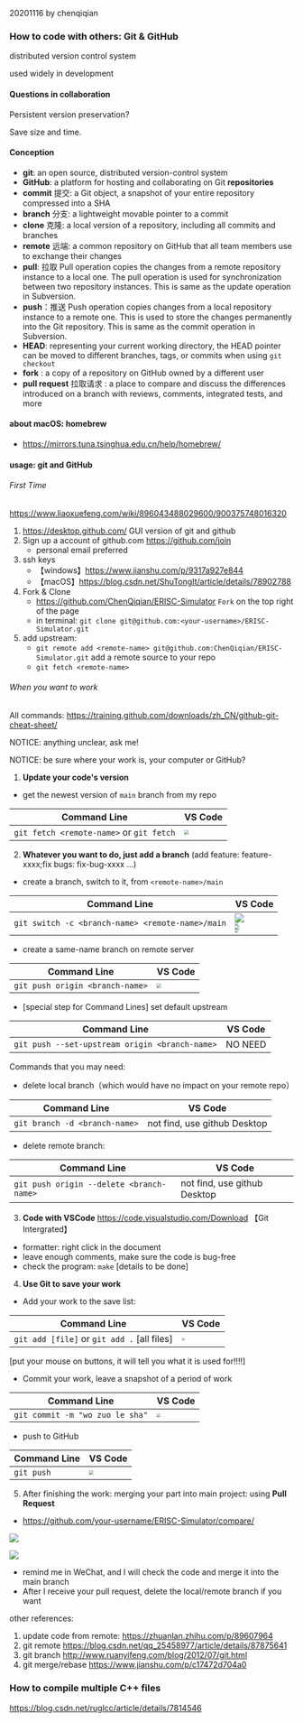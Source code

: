 20201116 by chenqiqian

### How to code with others: Git & GitHub

distributed version control system

used widely in development

#### Questions in collaboration

Persistent version preservation?

Save size and time.

#### Conception 

- **git**: an open source, distributed version-control system
- **GitHub**: a platform for hosting and collaborating on Git **repositories**
- **commit** 提交: a Git object, a snapshot of your entire repository compressed into a SHA
- **branch** 分支: a lightweight movable pointer to a commit
- **clone** 克隆: a local version of a repository, including all commits and branches
- **remote** 远端: a common repository on GitHub that all team members use to exchange their changes
- **pull**: 拉取 Pull operation copies the changes from a remote repository instance to a local one. The pull operation is used for synchronization between two repository instances. This is same as the update operation in Subversion.
- **push**：推送 Push operation copies changes from a local repository instance to a remote one. This is used to store the changes permanently into the Git repository. This is same as the commit operation in Subversion.
- **HEAD**: representing your current working directory, the HEAD pointer can be moved to different branches, tags, or commits when using `git checkout`
- **fork** : a copy of a repository on GitHub owned by a different user
- **pull request** 拉取请求 : a place to compare and discuss the differences introduced on a branch with reviews, comments, integrated tests, and more

#### about macOS: homebrew

+ https://mirrors.tuna.tsinghua.edu.cn/help/homebrew/

#### usage: git and GitHub

###### First Time

https://www.liaoxuefeng.com/wiki/896043488029600/900375748016320

1. https://desktop.github.com/ GUI version of git and github
2. Sign up a account of github.com https://github.com/join
   + personal email preferred
3. ssh keys 
   + 【windows】https://www.jianshu.com/p/9317a927e844
   + 【macOS】https://blog.csdn.net/ShuTongIt/article/details/78902788
4. Fork & Clone
   + https://github.com/ChenQiqian/ERISC-Simulator `Fork` on the top right of the page
   + in terminal: `git clone git@github.com:<your-username>/ERISC-Simulator.git`
5. add upstream: 
   + `git remote add <remote-name> git@github.com:ChenQiqian/ERISC-Simulator.git` add a remote source to your repo
   + `git fetch <remote-name>`  
###### When you want to work

All commands: https://training.github.com/downloads/zh_CN/github-git-cheat-sheet/

NOTICE: anything unclear, ask me!

NOTICE: be sure where your work is, your computer or GitHub?

1. **Update your code's version**
+ get the newest version of `main` branch from my repo

| Command Line                             | VS Code                               |
| ---------------------------------------- | ------------------------------------- |
| `git fetch <remote-name>` or `git fetch` | <img src="1.png" style="zoom:50%;" /> |

2. **Whatever you want to do, just add a branch** (add feature: feature-xxxx;fix bugs: fix-bug-xxxx ...)
+ create a branch, switch to it, from `<remote-name>/main`

| Command Line                                     | VS Code                                                      |
| ------------------------------------------------ | ------------------------------------------------------------ |
| `git switch -c <branch-name> <remote-name>/main` | <img src="2.png" style="zoom:100%;" /><br/><img src="3.png" style="zoom:33%;" /><br/><img src="4.png" style="zoom:50%;" /><br/><img src="5.png" style="zoom:33%;" /> |

+ create a same-name branch on remote server

| Command Line                    | VS Code                               |
| ------------------------------- | ------------------------------------- |
| `git push origin <branch-name>` | <img src="6.png" style="zoom:50%;" /> |

+ [special step for Command Lines] set default upstream

| Command Line                                   | VS Code |
| ---------------------------------------------- | ------- |
| `git push --set-upstream origin <branch-name>` | NO NEED |

Commands that you may need:

+ delete local branch（which would have no impact on your remote repo）

| Command Line                  | VS Code                      |
| ----------------------------- | ---------------------------- |
| `git branch -d <branch-name>` | not find, use github Desktop |

+ delete remote branch:

| Command Line                             | VS Code                      |
| ---------------------------------------- | ---------------------------- |
| `git push origin --delete <branch-name>` | not find, use github Desktop |

3. **Code with VSCode** https://code.visualstudio.com/Download 【Git Intergrated】

+ formatter: right click in the document
+ leave enough comments, make sure the code is bug-free
+ check the program: `make` [details to be done]

4. **Use Git to save your work**

+ Add your work to the save list:

| Command Line                                | VS Code                                |
| ------------------------------------------- | -------------------------------------- |
| `git add [file]` or `git add .` [all files] | <img src="10.png" style="zoom:33%;" /> |

[put your mouse on buttons, it will tell you what it is used for!!!!]

+ Commit your work, leave a snapshot of a period of work

| Command Line                    | VS Code                                |
| ------------------------------- | -------------------------------------- |
| `git commit -m "wo zuo le sha"` | <img src="11.png" style="zoom:44%;" /> |

+ push to GitHub

| Command Line | VS Code                                |
| ------------ | -------------------------------------- |
| `git push`   | <img src="12.png" style="zoom:50%;" /> |

5. After finishing the work: merging your part into main project: using **Pull Request**

+ https://github.com/your-username/ERISC-Simulator/compare/

![](21.png)

![](22.png)

+ remind me in WeChat, and I will check the code and merge it into the main branch
+ After I receive your pull request, delete the local/remote branch if you want 

other references:
   1. update code from remote: https://zhuanlan.zhihu.com/p/89607964
   2. git remote https://blog.csdn.net/qq_25458977/article/details/87875641
   3. git branch http://www.ruanyifeng.com/blog/2012/07/git.html
   4. git merge/rebase https://www.jianshu.com/p/c17472d704a0


### How to compile multiple C++ files

https://blog.csdn.net/ruglcc/article/details/7814546